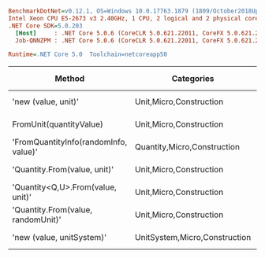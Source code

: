 ``` ini

BenchmarkDotNet=v0.12.1, OS=Windows 10.0.17763.1879 (1809/October2018Update/Redstone5)
Intel Xeon CPU E5-2673 v3 2.40GHz, 1 CPU, 2 logical and 2 physical cores
.NET Core SDK=5.0.203
  [Host]     : .NET Core 5.0.6 (CoreCLR 5.0.621.22011, CoreFX 5.0.621.22011), X64 RyuJIT
  Job-QNNZPM : .NET Core 5.0.6 (CoreCLR 5.0.621.22011, CoreFX 5.0.621.22011), X64 RyuJIT

Runtime=.NET Core 5.0  Toolchain=netcoreapp50  

```
|                                Method |                    Categories |      Mean |    Error |   StdDev |   StdErr |       Min |       Max |    Median | Ratio | MannWhitney(5%) | RatioSD |  Gen 0 | Gen 1 | Gen 2 | Allocated |
|-------------------------------------- |------------------------------ |----------:|---------:|---------:|---------:|----------:|----------:|----------:|------:|---------------- |--------:|-------:|------:|------:|----------:|
|                   &#39;new (value, unit)&#39; |       Unit,Micro,Construction |  13.27 ns | 0.226 ns | 0.211 ns | 0.055 ns |  12.85 ns |  13.50 ns |  13.31 ns |  1.00 |            Base |    0.00 |      - |     - |     - |         - |
|               FromUnit(quantityValue) |       Unit,Micro,Construction |  28.52 ns | 0.532 ns | 0.523 ns | 0.131 ns |  27.81 ns |  29.64 ns |  28.38 ns |  2.15 |          Slower |    0.05 |      - |     - |     - |         - |
| &#39;FromQuantityInfo(randomInfo, value)&#39; |   Quantity,Micro,Construction |  54.38 ns | 1.029 ns | 1.185 ns | 0.265 ns |  51.80 ns |  55.88 ns |  54.82 ns |  4.11 |          Slower |    0.10 | 0.0020 |     - |     - |      32 B |
|          &#39;Quantity.From(value, unit)&#39; |       Unit,Micro,Construction |  77.66 ns | 1.484 ns | 1.877 ns | 0.391 ns |  74.59 ns |  81.31 ns |  77.38 ns |  5.85 |          Slower |    0.18 | 0.0020 |     - |     - |      32 B |
|     &#39;Quantity&lt;Q,U&gt;.From(value, unit)&#39; |       Unit,Micro,Construction |  80.68 ns | 1.328 ns | 1.530 ns | 0.342 ns |  77.97 ns |  83.42 ns |  80.50 ns |  6.10 |          Slower |    0.17 | 0.0035 |     - |     - |      56 B |
|    &#39;Quantity.From(value, randomUnit)&#39; |       Unit,Micro,Construction | 107.33 ns | 2.106 ns | 2.068 ns | 0.517 ns | 103.25 ns | 110.74 ns | 107.19 ns |  8.10 |          Slower |    0.19 | 0.0019 |     - |     - |      32 B |
|             &#39;new (value, unitSystem)&#39; | UnitSystem,Micro,Construction | 338.97 ns | 6.494 ns | 6.948 ns | 1.638 ns | 328.52 ns | 352.46 ns | 337.79 ns | 25.61 |          Slower |    0.57 | 0.0121 |     - |     - |     192 B |
